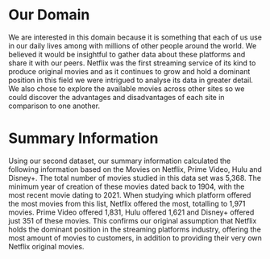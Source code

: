 # Our Domain
We are interested in this domain because it is something that each of us use in our daily lives among with millions of other people around the world. We believed it would be insightful to gather data about these platforms and share it with our peers. Netflix was the first streaming service of its kind to produce original movies and as it continues to grow and hold a dominant position in this field we were intrigued to analyse its data in greater detail.
We also chose to explore the available movies across other sites so we could discover the advantages and disadvantages of each site in comparison to one another. 

# Summary Information
Using our second dataset, our summary information calculated the following information based on the Movies on Netflix, Prime Video, Hulu and Disney+. The total number of movies studied in this data set was 5,368. The minimum year of creation of these movies dated back to 1904, with the most recent movie dating to 2021. When studying which platform offered the most movies from this list, Netflix offered the most, totalling to 1,971 movies. Prime Video offered 1,831, Hulu offered 1,621 and Disney+ offered just 351 of these movies. This confirms our original assumption that Netflix holds the dominant position in the streaming platforms industry, offering the most amount of movies to customers, in addition to providing their very own Netflix original movies. 



